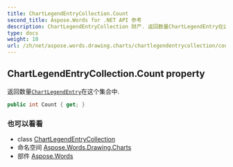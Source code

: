 ```yaml
---
title: ChartLegendEntryCollection.Count
second_title: Aspose.Words for .NET API 参考
description: ChartLegendEntryCollection 财产. 返回数量ChartLegendEntry在这个集合中.
type: docs
weight: 10
url: /zh/net/aspose.words.drawing.charts/chartlegendentrycollection/count/
---
```

## ChartLegendEntryCollection.Count property

返回数量[`ChartLegendEntry`](../../chartlegendentry/)在这个集合中.

```csharp
public int Count { get; }
```

### 也可以看看

* class [ChartLegendEntryCollection](../)
* 命名空间 [Aspose.Words.Drawing.Charts](../../chartlegendentrycollection/)
* 部件 [Aspose.Words](../../../)


